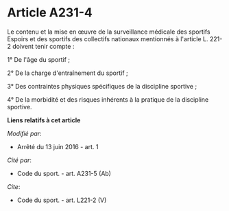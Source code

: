 # Article A231-4

Le contenu et la mise en œuvre de la surveillance médicale des sportifs Espoirs et des sportifs des collectifs nationaux
mentionnés à l'article L. 221-2 doivent tenir compte : 

1° De l'âge du sportif ; 

2° De la charge d'entraînement du sportif ; 

3° Des contraintes physiques spécifiques de la discipline sportive ; 

4° De la morbidité et des risques inhérents à la pratique de la discipline sportive.

**Liens relatifs à cet article**

_Modifié par_:

  - Arrêté du 13 juin 2016 - art. 1

_Cité par_:

  - Code du sport. - art. A231-5 (Ab)

_Cite_:

  - Code du sport. - art. L221-2 (V)
